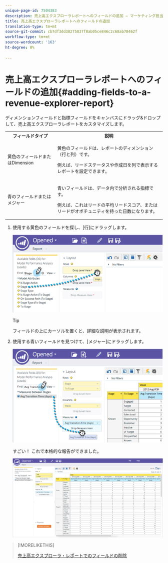 ```yaml
---
unique-page-id: 7504383
description: 売上高エクスプローラレポートへのフィールドの追加 — マーケティング担当者ドキュメント — 製品ドキュメント
title: 売上高エクスプローラレポートへのフィールドの追加
translation-type: tm+mt
source-git-commit: cb7df3dd38275837f8ab05ce846c2c68ab78462f
workflow-type: tm+mt
source-wordcount: '163'
ht-degree: 0%

---
```



# 売上高エクスプローラレポートへのフィールドの追加{#adding-fields-to-a-revenue-explorer-report}

ディメンションフィールドと指標フィールドをキャンバスにドラッグ&amp;ドロップして、売上高エクスプローラレポートをカスタマイズします。

<table> 
 <tbody> 
  <tr> 
   <th>フィールドタイプ</th> 
   <th>説明</th> 
  </tr> 
  <tr> 
   <td>黄色のフィールドまたはDimension</td> 
   <td><p>黄色のフィールドは、レポートのディメンション（行と列）です。</p><p>例えば、リードステータスや作成日を列で表示するレポートを設定できます。</p></td> 
  </tr> 
  <tr> 
   <td>青のフィールドまたはメジャー</td> 
   <td><p>青いフィールドは、データ内で分析される指標です。</p><p>例えば、これはリードの平均リードスコア、またはリードがオポチュニティを持った日数になります。</p></td> 
  </tr> 
 </tbody> 
</table>

1. 使用する黄色のフィールドを探し、[行]にドラッグします。

   ![](assets/image2015-3-24-15-3a22-3a34.png)

   >[!TIP]
   >
   >フィールドの上にカーソルを置くと、詳細な説明が表示されます。

1. 使用する青いフィールドを見つけて、[メジャー]にドラッグします。

   ![](assets/image2015-3-24-15-3a53-3a5.png)

   すごい！ これで本格的な報告ができました。

   ![](assets/image2015-3-24-15-3a55-3a7.png)

>[!MORELIKETHIS]
>
>[売上高エクスプローラ・レポートでのフィールドの削除](/help/marketo/product-docs/reporting/revenue-cycle-analytics/revenue-explorer/deleting-a-field-in-a-revenue-explorer-report.md)

